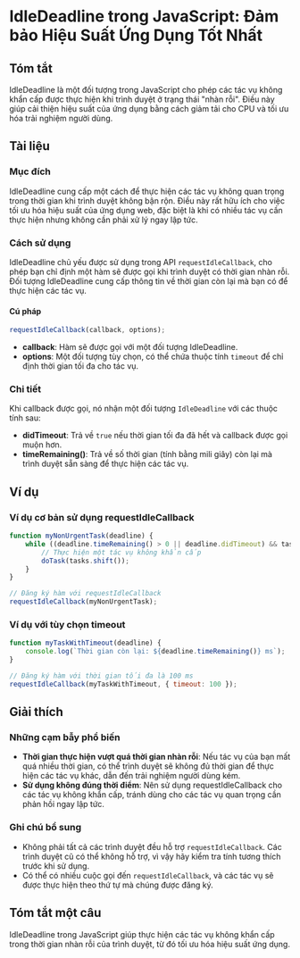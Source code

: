 <!--
Meta Description: # IdleDeadline trong JavaScript: Đảm bảo Hiệu Suất Ứng Dụng Tốt Nhất ## Tóm tắt IdleDeadline là một đối tượng trong JavaScript cho phép các tác vụ khô...
Meta Keywords: thời, tác, gian, các, không
-->

# IdleDeadline trong JavaScript: Đảm bảo Hiệu Suất Ứng Dụng Tốt Nhất

## Tóm tắt
IdleDeadline là một đối tượng trong JavaScript cho phép các tác vụ không khẩn cấp được thực hiện khi trình duyệt ở trạng thái "nhàn rỗi". Điều này giúp cải thiện hiệu suất của ứng dụng bằng cách giảm tải cho CPU và tối ưu hóa trải nghiệm người dùng.

## Tài liệu
### Mục đích
IdleDeadline cung cấp một cách để thực hiện các tác vụ không quan trọng trong thời gian khi trình duyệt không bận rộn. Điều này rất hữu ích cho việc tối ưu hóa hiệu suất của ứng dụng web, đặc biệt là khi có nhiều tác vụ cần thực hiện nhưng không cần phải xử lý ngay lập tức.

### Cách sử dụng
IdleDeadline chủ yếu được sử dụng trong API `requestIdleCallback`, cho phép bạn chỉ định một hàm sẽ được gọi khi trình duyệt có thời gian nhàn rỗi. Đối tượng IdleDeadline cung cấp thông tin về thời gian còn lại mà bạn có để thực hiện các tác vụ.

#### Cú pháp
```javascript
requestIdleCallback(callback, options);
```

- **callback**: Hàm sẽ được gọi với một đối tượng IdleDeadline.
- **options**: Một đối tượng tùy chọn, có thể chứa thuộc tính `timeout` để chỉ định thời gian tối đa cho tác vụ.

### Chi tiết
Khi callback được gọi, nó nhận một đối tượng `IdleDeadline` với các thuộc tính sau:
- **didTimeout**: Trả về `true` nếu thời gian tối đa đã hết và callback được gọi muộn hơn.
- **timeRemaining()**: Trả về số thời gian (tính bằng mili giây) còn lại mà trình duyệt sẵn sàng để thực hiện các tác vụ.

## Ví dụ
### Ví dụ cơ bản sử dụng requestIdleCallback
```javascript
function myNonUrgentTask(deadline) {
    while ((deadline.timeRemaining() > 0 || deadline.didTimeout) && tasks.length > 0) {
        // Thực hiện một tác vụ không khẩn cấp
        doTask(tasks.shift());
    }
}

// Đăng ký hàm với requestIdleCallback
requestIdleCallback(myNonUrgentTask);
```

### Ví dụ với tùy chọn timeout
```javascript
function myTaskWithTimeout(deadline) {
    console.log(`Thời gian còn lại: ${deadline.timeRemaining()} ms`);
}

// Đăng ký hàm với thời gian tối đa là 100 ms
requestIdleCallback(myTaskWithTimeout, { timeout: 100 });
```

## Giải thích
### Những cạm bẫy phổ biến
- **Thời gian thực hiện vượt quá thời gian nhàn rỗi**: Nếu tác vụ của bạn mất quá nhiều thời gian, có thể trình duyệt sẽ không đủ thời gian để thực hiện các tác vụ khác, dẫn đến trải nghiệm người dùng kém.
- **Sử dụng không đúng thời điểm**: Nên sử dụng requestIdleCallback cho các tác vụ không khẩn cấp, tránh dùng cho các tác vụ quan trọng cần phản hồi ngay lập tức.

### Ghi chú bổ sung
- Không phải tất cả các trình duyệt đều hỗ trợ `requestIdleCallback`. Các trình duyệt cũ có thể không hỗ trợ, vì vậy hãy kiểm tra tính tương thích trước khi sử dụng.
- Có thể có nhiều cuộc gọi đến `requestIdleCallback`, và các tác vụ sẽ được thực hiện theo thứ tự mà chúng được đăng ký.

## Tóm tắt một câu
IdleDeadline trong JavaScript giúp thực hiện các tác vụ không khẩn cấp trong thời gian nhàn rỗi của trình duyệt, từ đó tối ưu hóa hiệu suất ứng dụng.